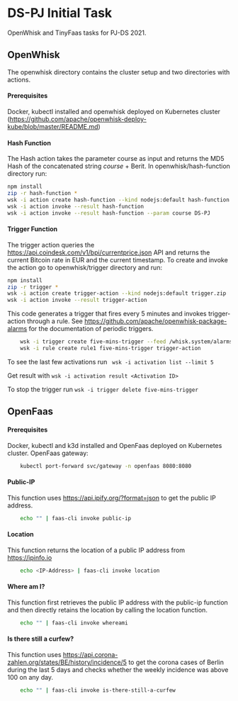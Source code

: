 # DS-PJ Initial Task

OpenWhisk and TinyFaas tasks for PJ-DS 2021.

## OpenWhisk
The openwhisk directory contains the cluster setup and two directories with actions. 

#### Prerequisites
Docker, kubectl installed and openwhisk deployed on Kubernetes cluster (https://github.com/apache/openwhisk-deploy-kube/blob/master/README.md)

#### Hash Function
The Hash action takes the parameter course as input and returns the MD5 Hash of the concatenated string *course* + Berit.
In openwhisk/hash-function directory run:
```bash
npm install
zip -r hash-function *
wsk -i action create hash-function --kind nodejs:default hash-function.zip
wsk -i action invoke --result hash-function
wsk -i action invoke --result hash-function --param course DS-PJ
```

#### Trigger Function
The trigger action queries the https://api.coindesk.com/v1/bpi/currentprice.json API and returns the current Bitcoin rate in EUR and the current timestamp. To create and invoke the action go to openwhisk/trigger directory and run:
```bash
npm install
zip -r trigger *
wsk -i action create trigger-action --kind nodejs:default trigger.zip
wsk -i action invoke --result trigger-action
```

This code generates a trigger that fires every 5 minutes and invokes trigger-action through a rule. See https://github.com/apache/openwhisk-package-alarms for the documentation of periodic triggers.

```bash
    wsk -i trigger create five-mins-trigger --feed /whisk.system/alarms/interval --param minutes 5
    wsk -i rule create rule1 five-mins-trigger trigger-action
```
To see the last few activations run ``` wsk -i activation list --limit 5```

Get result with ```wsk -i activation result <Activation ID>```

To stop the trigger run ``` wsk -i trigger delete five-mins-trigger ```


## OpenFaas
#### Prerequisites
Docker, kubectl and k3d installed and OpenFaas deployed on Kubernetes cluster. 
OpenFaas gateway:
```bash
    kubectl port-forward svc/gateway -n openfaas 8080:8080
```

#### Public-IP
This function uses https://api.ipify.org/?format=json to get the public IP address.
```bash
    echo "" | faas-cli invoke public-ip
```

#### Location
This function returns the location of a public IP address from https://ipinfo.io
```bash
    echo <IP-Address> | faas-cli invoke location
```

#### Where am I?
This function first retrieves the public IP address with the public-ip function and then directly retains the location by calling the location function. 
```bash
    echo "" | faas-cli invoke whereami
```

#### Is there still a curfew?
This function uses https://api.corona-zahlen.org/states/BE/history/incidence/5 to get the corona cases of Berlin during the last 5 days and checks whether the weekly incidence was above 100 on any day.
```bash
    echo "" | faas-cli invoke is-there-still-a-curfew
```
